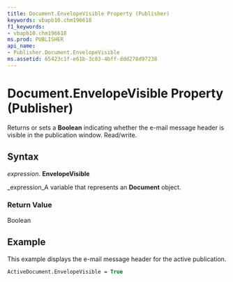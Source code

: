 ```yaml
---
title: Document.EnvelopeVisible Property (Publisher)
keywords: vbapb10.chm196618
f1_keywords:
- vbapb10.chm196618
ms.prod: PUBLISHER
api_name:
- Publisher.Document.EnvelopeVisible
ms.assetid: 65423c1f-e61b-3c83-4bff-ddd278d97238
---
```



# Document.EnvelopeVisible Property (Publisher)

Returns or sets a  **Boolean** indicating whether the e-mail message header is visible in the publication window. Read/write.


## Syntax

 _expression_. **EnvelopeVisible**

 _expression_A variable that represents an  **Document** object.


### Return Value

Boolean


## Example

This example displays the e-mail message header for the active publication.


```vb
ActiveDocument.EnvelopeVisible = True
```


